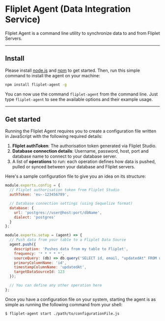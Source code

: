# Fliplet Agent (Data Integration Service)

Fliplet Agent is a command line utility to synchronize data to and from Fliplet Servers.

---

## Install

Please install [node.js](http://nodejs.org/) and [npm](http://npmjs.com) to get started. Then, run this simple command to install the agent on your machine:

```bash
npm install fliplet-agent -g
```

You can now use the command `fliplet-agent` from the command line. Just type `fliplet-agent` to see the available options and their example usage.

---

## Get started

Running the Fliplet Agent requires you to create a configuration file written in JavaScript with the following required details:

1. **Fliplet authToken**: The authorisation token generated via Fliplet Studio.
2. **Database connection details**: Username, password, host, port and database name to connect to your database server.
3. A list of **operations** to run: each operation defines how data is pushed, pulled or synced between your database and Fliplet servers.

Here's a sample configuration file to give you an idea on its structure:

```js
module.exports.config = {
  // Fliplet authorisation token from Fliplet Studio
  authToken: 'eu--123456789',

  // Database connection settings (using Sequelize format)
  database: {
    url: 'postgres://user@host:port/dbName',
    dialect: 'postgres'
  }
};

module.exports.setup = (agent) => {
  // Push data from your table to a Fliplet Data Source
  agent.push({
    description: 'Pushes data from my table to Fliplet',
    frequency: '* * * * *',
    sourceQuery: (db) => db.query('SELECT id, email, "updatedAt" FROM users order by id asc;'),
    primaryColumnName: 'id',
    timestampColumnName: 'updatedAt',
    targetDataSourceId: 123
  });

  // You can define any other operation here
};
```

Once you have a configuration file on your system, starting the agent is as simple as running the following command from your shell:

```bash
$ fliplet-agent start ./path/to/configurationFile.js
```